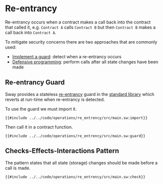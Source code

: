 # Re-entrancy

Re-entrancy occurs when a contract makes a call back into the contract that called it, e.g. `Contract A` calls `Contract B` but then `Contract B` makes a call back into `Contract A`.

To mitigate security concerns there are two approaches that are commonly used:

- [Implement a guard](#re-entrancy-guard): detect when a re-entrancy occurs
- [Defensive programming](#checks-effects-interactions-pattern): perform calls after all state changes have been made

## Re-entrancy Guard

Sway provides a stateless [re-entrancy](https://github.com/FuelLabs/sway/blob/master/sway-lib-std/src/reentrancy.sw) guard in the [standard library](https://github.com/FuelLabs/sway/tree/master/sway-lib-std) which reverts at run-time when re-entrancy is detected.

To use the guard we must import it.

```sway
{{#include ../../code/operations/re_entrency/src/main.sw:import}}
```

Then call it in a contract function.

```sway
{{#include ../../code/operations/re_entrency/src/main.sw:guard}}
```

## Checks-Effects-Interactions Pattern

The pattern states that all state (storage) changes should be made before a call is made.

```sway
{{#include ../../code/operations/re_entrency/src/main.sw:check}}
```
